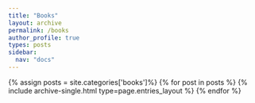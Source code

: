```yaml
---
title: "Books"
layout: archive
permalink: /books
author_profile: true
types: posts
sidebar:
  nav: "docs"
---
```


{% assign posts = site.categories['books']%}
{% for post in posts %}
  {% include archive-single.html type=page.entries_layout %}
{% endfor %}
